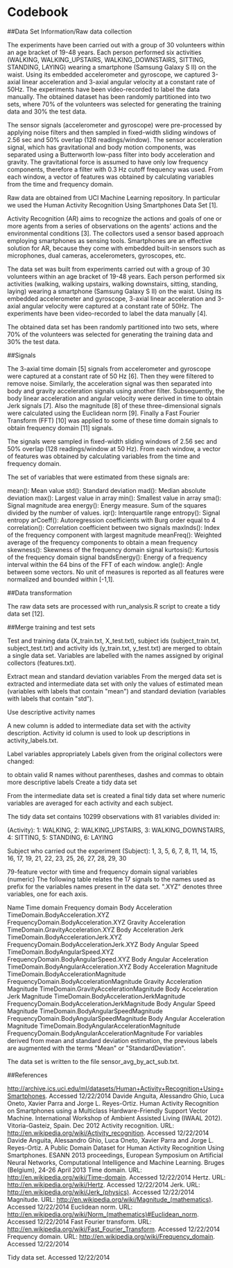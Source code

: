 # Codebook
##Data Set Information/Raw data collection

The experiments have been carried out with a group of 30 volunteers within an age bracket of 19-48 years. Each person performed six activities (WALKING, WALKING_UPSTAIRS, WALKING_DOWNSTAIRS, SITTING, STANDING, LAYING) wearing a smartphone (Samsung Galaxy S II) on the waist. Using its embedded accelerometer and gyroscope, we captured 3-axial linear acceleration and 3-axial angular velocity at a constant rate of 50Hz. The experiments have been video-recorded to label the data manually. The obtained dataset has been randomly partitioned into two sets, where 70% of the volunteers was selected for generating the training data and 30% the test data.

The sensor signals (accelerometer and gyroscope) were pre-processed by applying noise filters and then sampled in fixed-width sliding windows of 2.56 sec and 50% overlap (128 readings/window). The sensor acceleration signal, which has gravitational and body motion components, was separated using a Butterworth low-pass filter into body acceleration and gravity. The gravitational force is assumed to have only low frequency components, therefore a filter with 0.3 Hz cutoff frequency was used. From each window, a vector of features was obtained by calculating variables from the time and frequency domain.

Raw data are obtained from UCI Machine Learning repository. In particular we used the Human Activity Recognition Using Smartphones Data Set [1].

Activity Recognition (AR) aims to recognize the actions and goals of one or more agents from a series of observations on the agents' actions and the environmental conditions [3]. The collectors used a sensor based approach employing smartphones as sensing tools. Smartphones are an effective solution for AR, because they come with embedded built-in sensors such as microphones, dual cameras, accelerometers, gyroscopes, etc.

The data set was built from experiments carried out with a group of 30 volunteers within an age bracket of 19-48 years. Each person performed six activities (walking, walking upstairs, walking downstairs, sitting, standing, laying) wearing a smartphone (Samsung Galaxy S II) on the waist. Using its embedded accelerometer and gyroscope, 3-axial linear acceleration and 3-axial angular velocity were captured at a constant rate of 50Hz. The experiments have been video-recorded to label the data manually [4].

The obtained data set has been randomly partitioned into two sets, where 70% of the volunteers was selected for generating the training data and 30% the test data.

##Signals

The 3-axial time domain [5] signals from accelerometer and gyroscope were captured at a constant rate of 50 Hz [6]. Then they were filtered to remove noise. Similarly, the acceleration signal was then separated into body and gravity acceleration signals using another filter. Subsequently, the body linear acceleration and angular velocity were derived in time to obtain Jerk signals [7]. Also the magnitude [8] of these three-dimensional signals were calculated using the Euclidean norm [9]. Finally a Fast Fourier Transform (FFT) [10] was applied to some of these time domain signals to obtain frequency domain [11] signals.

The signals were sampled in fixed-width sliding windows of 2.56 sec and 50% overlap (128 readings/window at 50 Hz). From each window, a vector of features was obtained by calculating variables from the time and frequency domain.

The set of variables that were estimated from these signals are:

mean(): Mean value std(): Standard deviation mad(): Median absolute deviation max(): Largest value in array min(): Smallest value in array sma(): Signal magnitude area energy(): Energy measure. Sum of the squares divided by the number of values. iqr(): Interquartile range entropy(): Signal entropy arCoeff(): Autoregression coefficients with Burg order equal to 4 correlation(): Correlation coefficient between two signals maxInds(): Index of the frequency component with largest magnitude meanFreq(): Weighted average of the frequency components to obtain a mean frequency skewness(): Skewness of the frequency domain signal kurtosis(): Kurtosis of the frequency domain signal bandsEnergy(): Energy of a frequency interval within the 64 bins of the FFT of each window. angle(): Angle between some vectors. No unit of measures is reported as all features were normalized and bounded within [-1,1].

##Data transformation

The raw data sets are processed with run_analysis.R script to create a tidy data set [12].

##Merge training and test sets

Test and training data (X_train.txt, X_test.txt), subject ids (subject_train.txt, subject_test.txt) and activity ids (y_train.txt, y_test.txt) are merged to obtain a single data set. Variables are labelled with the names assigned by original collectors (features.txt).

Extract mean and standard deviation variables
From the merged data set is extracted and intermediate data set with only the values of estimated mean (variables with labels that contain "mean") and standard deviation (variables with labels that contain "std").

Use descriptive activity names

A new column is added to intermediate data set with the activity description. Activity id column is used to look up descriptions in activity_labels.txt.

Label variables appropriately
Labels given from the original collectors were changed:

to obtain valid R names without parentheses, dashes and commas to obtain more descriptive labels Create a tidy data set

From the intermediate data set is created a final tidy data set where numeric variables are averaged for each activity and each subject.

The tidy data set contains 10299 observations with 81 variables divided in:

(Activity): 1: WALKING, 2: WALKING_UPSTAIRS, 3: WALKING_DOWNSTAIRS, 4: SITTING, 5: STANDING, 6: LAYING

Subject who carried out the experiment (Subject): 1, 3, 5, 6, 7, 8, 11, 14, 15, 16, 17, 19, 21, 22, 23, 25, 26, 27, 28, 29, 30

79-feature vector with time and frequency domain signal variables (numeric) The following table relates the 17 signals to the names used as prefix for the variables names present in the data set. ".XYZ" denotes three variables, one for each axis.

Name Time domain Frequency domain Body Acceleration TimeDomain.BodyAcceleration.XYZ FrequencyDomain.BodyAcceleration.XYZ Gravity Acceleration TimeDomain.GravityAcceleration.XYZ
Body Acceleration Jerk TimeDomain.BodyAccelerationJerk.XYZ FrequencyDomain.BodyAccelerationJerk.XYZ Body Angular Speed TimeDomain.BodyAngularSpeed.XYZ FrequencyDomain.BodyAngularSpeed.XYZ Body Angular Acceleration TimeDomain.BodyAngularAcceleration.XYZ
Body Acceleration Magnitude TimeDomain.BodyAccelerationMagnitude FrequencyDomain.BodyAccelerationMagnitude Gravity Acceleration Magnitude TimeDomain.GravityAccelerationMagnitude Body Acceleration Jerk Magnitude TimeDomain.BodyAccelerationJerkMagnitude FrequencyDomain.BodyAccelerationJerkMagnitude Body Angular Speed Magnitude TimeDomain.BodyAngularSpeedMagnitude FrequencyDomain.BodyAngularSpeedMagnitude Body Angular Acceleration Magnitude TimeDomain.BodyAngularAccelerationMagnitude FrequencyDomain.BodyAngularAccelerationMagnitude For variables derived from mean and standard deviation estimation, the previous labels are augmented with the terms "Mean" or "StandardDeviation".

The data set is written to the file sensor_avg_by_act_sub.txt.

##References

http://archive.ics.uci.edu/ml/datasets/Human+Activity+Recognition+Using+Smartphones. Accessed 12/22/2014 Davide Anguita, Alessandro Ghio, Luca Oneto, Xavier Parra and Jorge L. Reyes-Ortiz. Human Activity Recognition on Smartphones using a Multiclass Hardware-Friendly Support Vector Machine. International Workshop of Ambient Assisted Living (IWAAL 2012). Vitoria-Gasteiz, Spain. Dec 2012 Activity recognition. URL: http://en.wikipedia.org/wiki/Activity_recognition. Accessed 12/22/2014 Davide Anguita, Alessandro Ghio, Luca Oneto, Xavier Parra and Jorge L. Reyes-Ortiz. A Public Domain Dataset for Human Activity Recognition Using Smartphones. ESANN 2013 proceedings, European Symposium on Artificial Neural Networks, Computational Intelligence and Machine Learning. Bruges (Belgium), 24-26 April 2013 Time domain. URL: http://en.wikipedia.org/wiki/Time-domain. Accessed 12/22/2014 Hertz. URL: http://en.wikipedia.org/wiki/Hertz. Accessed 12/22/2014 Jerk. URL: http://en.wikipedia.org/wiki/Jerk_(physics). Accessed 12/22/2014 Magnitude. URL: http://en.wikipedia.org/wiki/Magnitude_(mathematics). Accessed 12/22/2014 Euclidean norm. URL: http://en.wikipedia.org/wiki/Norm_(mathematics)#Euclidean_norm. Accessed 12/22/2014 Fast Fourier transform. URL: http://en.wikipedia.org/wiki/Fast_Fourier_Transform. Accessed 12/22/2014 Frequency domain. URL: http://en.wikipedia.org/wiki/Frequency_domain. Accessed 12/22/2014

Tidy data set. Accessed 12/22/2014
